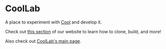 # CoolLab

A place to experiment with [Cool](https://coollibs.github.io/home/) and develop it. 

Check out [this section](https://coollibs.github.io/home/docs/tutorials/building) of our website to learn how to clone, build, and more!

Also check out [CoolLab's main page](https://coollibs.github.io/lab).
